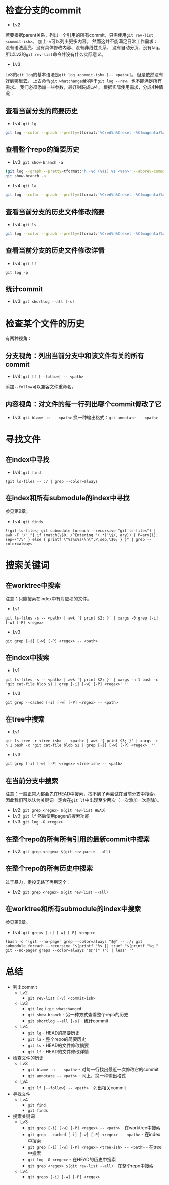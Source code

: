 # 检查分支的commit

- Lv2

若要根据parent关系，列出一个引用的所有commit，只需使用`git rev-list <commit-ish>`。
加上`-v`可以列出更多内容。
然而这并不能满足日常工作需求：
没有语法高亮、没有具体修改内容、没有非线性关系、
没有自动分页、没有tag。
所以Lv2的`git rev-list`命令并没有什么实际意义。

- Lv3

Lv3的`git log`的基本语法是`git log <commit-ish> [-- <path>]`。
但是依然没有好到哪里去。
上古命令`git whatchanged`约等于`git log --raw`，也不能满足所有需求。
我们必须添加一些参数，最好封装成Lv4。
根据实际使用需求，分成4种情况：

## 查看当前分支的简要历史

- Lv4: `git lg`

```sh
git log --color --graph --pretty=tformat:'%Cred%h%Creset -%C(magenta)%d %Cgreen(%aI)%Creset %s %C(bold blue)%G?<%an>%Creset' --abbrev-commit
```

## 查看整个repo的简要历史

- Lv3: `git show-branch -a`

```bash
(git log --graph --pretty=tformat:'h -%d (%aI) %s <%an>' --abbrev-commit --all)
git show-branch -a
```

- Lv4: `git la`

```sh
git log --color --graph --pretty=tformat:'%Cred%h%Creset -%C(magenta)%d %Cgreen(%aI)%Creset %s %C(bold blue)%G?<%an>%Creset' --abbrev-commit --all
```

## 查看当前分支的历史文件修改摘要

- Lv4: `git ls`

```sh
git log --color --graph --pretty=tformat:'%Cred%h%Creset -%C(magenta)%d %Cgreen(%aI)%Creset %s %C(bold blue)%G?<%an>%Creset' --abbrev-commit --decorate --numstat
```

## 查看当前分支的历史文件修改详情

- Lv4: `git lf`

`git log -p`

## 统计commit

- Lv3: `git shortlog --all [-s]`

# 检查某个文件的历史

有两种视角：

## 分支视角：列出当前分支中和该文件有关的所有commit

- Lv4: `git lf [--follow] -- <path>`

添加`--follow`可以兼容文件重命名。

## 内容视角：对文件的每一行列出哪个commit修改了它

- Lv3: `git blame -n -- <path>`
换一种输出格式：`git annotate -- <path>`

# 寻找文件

## 在index中寻找

- Lv4: `git find`

`!git ls-files -- :/ | grep --color=always`

## 在index和所有submodule的index中寻找

参见第9章。

- Lv4: `git finds`

`!(git ls-files; git submodule foreach --recursive "git ls-files") | awk -F '/' "{ if (match(\$0, /^Entering '(.*)'\$/, ary)) { P=ary[1]; sep=\"/\" } else { printf \"%s%s%s\\n\",P,sep,\$0; } }" | grep --color=always`

# 搜索关键词

## 在worktree中搜索

注意：只能搜索在index中有对应项的文件。

- Lv1

`git ls-files -s -- <path> | awk '{ print $2; }' | xargs -0 grep [-i] [-w] [-P] <regex>`

- Lv3

`git grep [-i] [-w] [-P] <regex> -- <path>`

## 在index中搜索

- Lv1

`git ls-files -s -- <path> | awk '{ print $2; }' | xargs -n 1 bash -c 'git cat-file blob $1 | grep [-i] [-w] [-P] <regex>' ''`

- Lv3

`git grep --cached [-i] [-w] [-P] <regex> -- <path>`

## 在tree中搜索

- Lv1

`git ls-tree -r <tree-ish> -- <path> | awk '{ print $3; }' | xargs -r -n 1 bash -c 'git cat-file blob $1 | grep [-i] [-w] [-P] <regex>' ''`

- Lv3

`git grep [-i] [-w] [-P] <regex> <tree-ish> -- <path>`

## 在当前分支中搜索

注意：一般正常人都会先在HEAD中搜索，找不到了再尝试在当前分支中搜索。
因此我们可以认为关键词一定会在`git lf`中出现至少两次（一次添加一次删除）。

- Lv2: `git grep <regex> $(git rev-list HEAD)`
- Lv3: `git lf` 然后使用pager的搜索功能
- Lv3: `git log -G <regex>`

## 在整个repo的所有所有引用的最新commit中搜索

- Lv2: `git grep <regex> $(git rev-parse --all)`

## 在整个repo的所有历史中搜索

过于暴力，走投无路了再用这个：

- Lv2: `git grep <regex> $(git rev-list --all)`

## 在worktree和所有submodule的index中搜索

参见第9章。

- Lv4: `git greps [-i] [-w] [-P] <regex>`

`!bash -c '(git --no-pager grep --color=always "$@" -- :/; git submodule foreach --recursive "$(printf "%s || true" "$(printf "%q " git --no-pager greps --color=always "$@")" )") | less' ''`

# 总结

- 列出commit
  - Lv2
    - `git rev-list [-v] <commit-ish>`
  - Lv3
    - `git log` / `git whatchanged`
    - `git show-branch` - 另一种方式查看整个repo的历史
    - `git shortlog --all [-s]` - 统计commit
  - Lv4
    - `git lg` - HEAD的简要历史
    - `git la` - 整个repo的简要历史
    - `git ls` - HEAD的文件修改摘要
    - `git lf` - HEAD的文件修改详情
- 检查文件的历史
  - Lv3
    - `git blame -n -- <path>` - 对每一行找出最近一次修改它的commit
    - `git annotate -- <path>` - 同上，换一种输出格式
  - Lv4
    - `git lf [--follow] -- <path>` - 列出相关commit
- 寻找文件
  - Lv4
    - `git find`
    - `git finds`
- 搜索关键词
  - Lv3
    - `git grep [-i] [-w] [-P] <regex> -- <path>` - 在worktree中搜索
    - `git grep --cached [-i] [-w] [-P] <regex> -- <path>` - 在index中搜索
    - `git grep [-i] [-w] [-P] <regex> <tree-ish> -- <path>` - 在tree中搜索
    - `git log -G <regex>` - 在HEAD的历史中搜索
    - `git grep <regex> $(git rev-list --all)` - 在整个repo中搜索
  - Lv4
    - `git greps [-i] [-w] [-P] <regex>`
